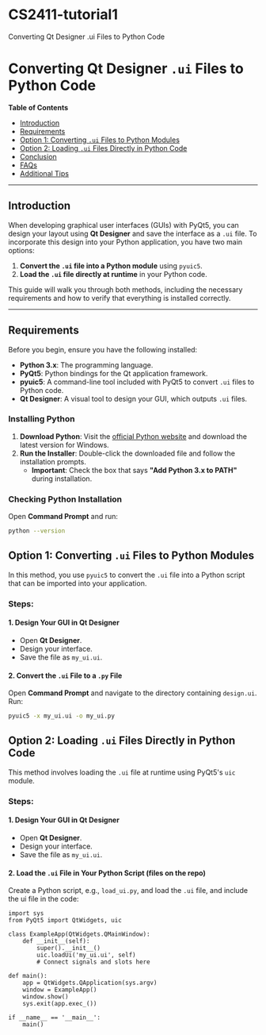 # CS2411-tutorial1
Converting Qt Designer .ui Files to Python Code

# Converting Qt Designer `.ui` Files to Python Code

**Table of Contents**

- [Introduction](#introduction)
- [Requirements](#requirements)
- [Option 1: Converting `.ui` Files to Python Modules](#option-1-converting-ui-files-to-python-modules)
- [Option 2: Loading `.ui` Files Directly in Python Code](#option-2-loading-ui-files-directly-in-python-code)
- [Conclusion](#conclusion)
- [FAQs](#faqs)
- [Additional Tips](#additional-tips)

---

## Introduction

When developing graphical user interfaces (GUIs) with PyQt5, you can design your layout using **Qt Designer** and save the interface as a `.ui` file. To incorporate this design into your Python application, you have two main options:

1. **Convert the `.ui` file into a Python module** using `pyuic5`.
2. **Load the `.ui` file directly at runtime** in your Python code.

This guide will walk you through both methods, including the necessary requirements and how to verify that everything is installed correctly.

---

## Requirements

Before you begin, ensure you have the following installed:

- **Python 3.x**: The programming language.
- **PyQt5**: Python bindings for the Qt application framework.
- **pyuic5**: A command-line tool included with PyQt5 to convert `.ui` files to Python code.
- **Qt Designer**: A visual tool to design your GUI, which outputs `.ui` files.

### Installing Python

1. **Download Python**: Visit the [official Python website](https://www.python.org/downloads/windows/) and download the latest version for Windows.
2. **Run the Installer**: Double-click the downloaded file and follow the installation prompts.
   - **Important**: Check the box that says **"Add Python 3.x to PATH"** during installation.

### Checking Python Installation

Open **Command Prompt** and run:

```bash
python --version
```

## Option 1: Converting `.ui` Files to Python Modules

In this method, you use `pyuic5` to convert the `.ui` file into a Python script that can be imported into your application.

### Steps:

#### 1. Design Your GUI in Qt Designer

- Open **Qt Designer**.
- Design your interface.
- Save the file as `my_ui.ui`.

#### 2. Convert the `.ui` File to a `.py` File

Open **Command Prompt** and navigate to the directory containing `design.ui`. Run:

```bash
pyuic5 -x my_ui.ui -o my_ui.py
```


## Option 2: Loading `.ui` Files Directly in Python Code

This method involves loading the `.ui` file at runtime using PyQt5's `uic` module.

### Steps:

#### 1. Design Your GUI in Qt Designer

- Open **Qt Designer**.
- Design your interface.
- Save the file as `my_ui.ui`.

#### 2. Load the `.ui` File in Your Python Script (files on the repo)

Create a Python script, e.g., `load_ui.py`, and load the `.ui` file, and include the ui file in the code:
```
import sys
from PyQt5 import QtWidgets, uic

class ExampleApp(QtWidgets.QMainWindow):
    def __init__(self):
        super().__init__()
        uic.loadUi('my_ui.ui', self)
        # Connect signals and slots here

def main():
    app = QtWidgets.QApplication(sys.argv)
    window = ExampleApp()
    window.show()
    sys.exit(app.exec_())

if __name__ == '__main__':
    main()
```



